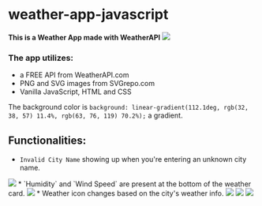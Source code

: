 # weather-app-javascript
**This is a Weather App made with WeatherAPI**
<img src="https://img001.prntscr.com/file/img001/SsaKv7pXT1WH3dH64zq-7w.png">

### The app utilizes:
* a FREE API from WeatherAPI.com 
* PNG and SVG images from SVGrepo.com
* Vanilla JavaScript, HTML and CSS

The background color is `background: linear-gradient(112.1deg, rgb(32, 38, 57) 11.4%, rgb(63, 76, 119) 70.2%);` a gradient.

## Functionalities:
* `Invalid City Name` showing up when you're entering an unknown city name.
<img src="https://img001.prntscr.com/file/img001/btPEsP4HTKq1kV29zVUm1g.png">
* `Humidity` and `Wind Speed` are present at the bottom of the weather card.
<img src="https://img001.prntscr.com/file/img001/wGYxNCDSQtGA3X7OqFzKmQ.png">
* Weather icon changes based on the city's weather info.
<img src="https://img001.prntscr.com/file/img001/lR2rfxzMRGqWM7BjT2MuWw.png" style="display: inline-block; margin: 0 auto; max-width: 300px"> <img src="https://img001.prntscr.com/file/img001/jHk2L03GTg6mNviIlrs50w.png" style="display: inline-block; margin: 0 auto; max-width: 300px"> <img src="https://img001.prntscr.com/file/img001/lmBrLzOETauqaojqj0KfDw.png" style="display: inline-block; margin: 0 auto; max-width: 300px">